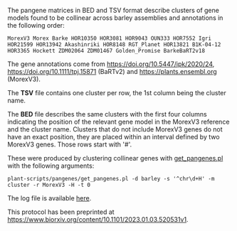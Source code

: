 
The pangene matrices in BED and TSV format describe clusters of gene models 
found to be collinear across barley assemblies and annotations in the following 
order: 

    MorexV3 Morex Barke HOR10350 HOR3081 HOR9043 OUN333 HOR7552 Igri HOR21599 HOR13942 Akashinriki HOR8148 RGT_Planet HOR13821 B1K-04-12 HOR3365 Hockett ZDM02064 ZDM01467 Golden_Promise BarkeBaRT2v18

The gene annotations come from https://doi.org/10.5447/ipk/2020/24, 
https://doi.org/10.1111/tpj.15871 (BaRTv2)
and https://plants.ensembl.org (MorexV3).
 
The **TSV** file contains one cluster per row, the 1st column being the cluster name.

The **BED** file describes the same clusters with the first four columns indicating the
position of the relevant gene model in the MorexV3 reference and the cluster name.
Clusters that do not include MorexV3 genes do not have an exact position, they are placed
within an interval defined by two MorexV3 genes. Those rows start with '#'.

These were produced by clustering collinear genes with 
[get_pangenes.pl](https://github.com/Ensembl/plant-scripts/tree/master/pangenes) with the following arguments:

    plant-scripts/pangenes/get_pangenes.pl -d barley -s '^chr\d+H' -m cluster -r MorexV3 -H -t 0 

The log file is available [here](./MorexV3_highrep_0taxa_5neigh_algMmap_split_/log.barley.H.t0.MorexV3.txt).

This protocol has been preprinted at https://www.biorxiv.org/content/10.1101/2023.01.03.520531v1.
